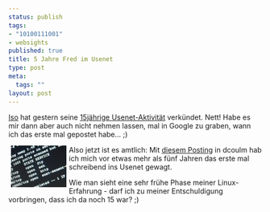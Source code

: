 ```yaml
--- 
status: publish
tags: 
- "10100111001"
- websights
published: true
title: 5 Jahre Fred im Usenet
type: post
meta: 
  tags: ""
layout: post
---
```

<a href="http://blog.koehntopp.de/" title="http://blog.koehntopp.de/" onmouseover="window.status='http://blog.koehntopp.de/';return true;" onmouseout="window.status='';return true;">Iso</a> hat gestern seine <a href="http://blog.koehntopp.de/archives/390_Alte_Saecke_online.html" title="http://blog.koehntopp.de/archives/390_Alte_Saecke_online.html" onmouseover="window.status='http://blog.koehntopp.de/archives/390_Alte_Saecke_online.html';return true;" onmouseout="window.status='';return true;">15jährige Usenet-Aktivität</a> verkündet. Nett! Habe es mir dann aber auch nicht nehmen lassen, mal in Google zu graben, wann ich das erste mal gepostet habe... ;)

<img border="0" hspace="5" align="left" src="/media/wp/nmap-klein.serendipityThumb.jpg" alt=""  />Also jetzt ist es amtlich: Mit <a href="http://groups.google.com/groups?selm=7bt65k%24d16%241%40news.ipf.de" title="http://groups.google.com/groups?selm=7bt65k%24d16%241%40news.ipf.de" onmouseover="window.status='http://groups.google.com/groups?selm=7bt65k%24d16%241%40news.ipf.de';return true;" onmouseout="window.status='';return true;">diesem Posting</a> in dcoulm hab ich mich vor etwas mehr als fünf Jahren das erste mal schreibend ins Usenet gewagt.

Wie man sieht eine sehr frühe Phase meiner Linux-Erfahrung - darf ich zu meiner Entschuldigung vorbringen, dass ich da noch 15 war? ;)
